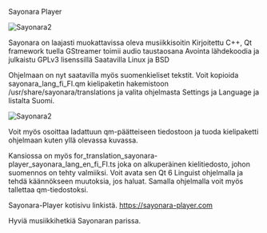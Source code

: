 Sayonara Player

![Sayonara2](https://github.com/user-attachments/assets/be345857-cefc-4780-8b3b-1e9fc0d2ab3b)

Sayonara on laajasti muokattavissa oleva musiikkisoitin
Kirjoitettu C++, Qt framework tuella 
GStreamer toimii audio taustaosana
Avointa lähdekoodia ja julkaistu GPLv3 lisenssillä
Saatavilla Linux ja BSD

Ohjelmaan on nyt saatavilla myös suomenkieliset tekstit. Voit kopioida sayonara_lang_fi_FI.qm kielipaketin hakemistoon /usr/share/sayonara/translations ja valita ohjelmasta Settings ja Language ja listalta Suomi.

![Sayonara2](https://github.com/user-attachments/assets/c3ffb873-80bf-463d-97a3-f89d76a6036a)

Voit myös osoittaa ladattuun qm-päätteiseen tiedostoon ja tuoda kielipaketti ohjelmaan kuten yllä olevassa kuvassa.

Kansiossa on myös for_translation_sayonara-player_sayonara_lang_en_fi_FI.ts joka on alkuperäinen kielitiedosto, johon suomennos on tehty valmiiksi. Voit avata sen Qt 6  Linguist ohjelmalla ja tehdä käännökseen muutoksia, jos haluat. Samalla ohjelmalla voit myös tallettaa qm-tiedostoksi.

Sayonara-Player kotisivu linkistä.
https://sayonara-player.com

Hyviä musiikkihetkiä Sayonaran parissa.
